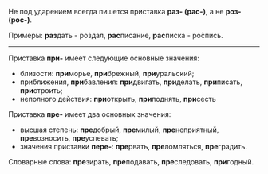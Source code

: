 Не под ударением всегда пишется приставка **раз- (рас-)**, а не **роз- (рос-)**.

Примеры: **раз**дать - ро́здал, **рас**писание, **рас**писка - ро́спись.

-----

Приставка **при-** имеет следующие основные значения:

* близости: **при**морье, **при**брежный, **при**уральский;
* приближения, **при**бавления: **при**двигать, **при**делать, **при**писать, **при**строить;
* неполного действия: **при**открыть, **при**поднять, **при**сесть


Приставка **пре-** имеет два основных значения:

* высшая степень: **пре**добрый, **пре**милый, **пре**неприятный, **пре**возносить, **пре**успевать;
* значения приставки **пере-**: **пре**рвать, **пре**ломляться, **пре**градить.


Словарные слова: **пре**зирать, **пре**подавать, **пре**следовать, **при**годный.
